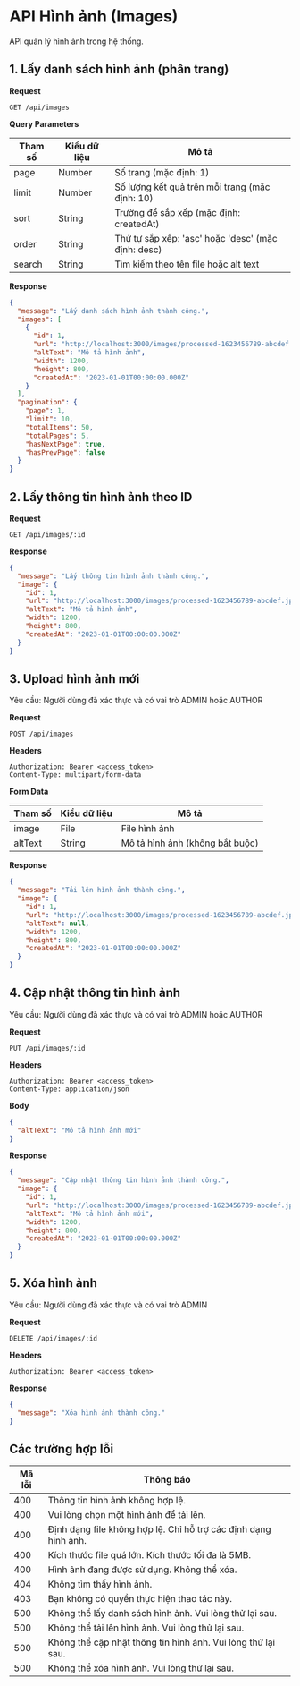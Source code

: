 # API Hình ảnh (Images)

API quản lý hình ảnh trong hệ thống.

## 1. Lấy danh sách hình ảnh (phân trang)

**Request**

```
GET /api/images
```

**Query Parameters**

| Tham số   | Kiểu dữ liệu | Mô tả                                                  |
| --------- | ------------ | ------------------------------------------------------ |
| page      | Number       | Số trang (mặc định: 1)                                 |
| limit     | Number       | Số lượng kết quả trên mỗi trang (mặc định: 10)         |
| sort      | String       | Trường để sắp xếp (mặc định: createdAt)                |
| order     | String       | Thứ tự sắp xếp: 'asc' hoặc 'desc' (mặc định: desc)     |
| search    | String       | Tìm kiếm theo tên file hoặc alt text                   |

**Response**

```json
{
  "message": "Lấy danh sách hình ảnh thành công.",
  "images": [
    {
      "id": 1,
      "url": "http://localhost:3000/images/processed-1623456789-abcdef.jpg",
      "altText": "Mô tả hình ảnh",
      "width": 1200,
      "height": 800,
      "createdAt": "2023-01-01T00:00:00.000Z"
    }
  ],
  "pagination": {
    "page": 1,
    "limit": 10,
    "totalItems": 50,
    "totalPages": 5,
    "hasNextPage": true,
    "hasPrevPage": false
  }
}
```

## 2. Lấy thông tin hình ảnh theo ID

**Request**

```
GET /api/images/:id
```

**Response**

```json
{
  "message": "Lấy thông tin hình ảnh thành công.",
  "image": {
    "id": 1,
    "url": "http://localhost:3000/images/processed-1623456789-abcdef.jpg",
    "altText": "Mô tả hình ảnh",
    "width": 1200,
    "height": 800,
    "createdAt": "2023-01-01T00:00:00.000Z"
  }
}
```

## 3. Upload hình ảnh mới

Yêu cầu: Người dùng đã xác thực và có vai trò ADMIN hoặc AUTHOR

**Request**

```
POST /api/images
```

**Headers**

```
Authorization: Bearer <access_token>
Content-Type: multipart/form-data
```

**Form Data**

| Tham số | Kiểu dữ liệu | Mô tả                          |
| ------- | ------------ | ------------------------------ |
| image   | File         | File hình ảnh                  |
| altText | String       | Mô tả hình ảnh (không bắt buộc)|

**Response**

```json
{
  "message": "Tải lên hình ảnh thành công.",
  "image": {
    "id": 1,
    "url": "http://localhost:3000/images/processed-1623456789-abcdef.jpg",
    "altText": null,
    "width": 1200,
    "height": 800,
    "createdAt": "2023-01-01T00:00:00.000Z"
  }
}
```

## 4. Cập nhật thông tin hình ảnh

Yêu cầu: Người dùng đã xác thực và có vai trò ADMIN hoặc AUTHOR

**Request**

```
PUT /api/images/:id
```

**Headers**

```
Authorization: Bearer <access_token>
Content-Type: application/json
```

**Body**

```json
{
  "altText": "Mô tả hình ảnh mới"
}
```

**Response**

```json
{
  "message": "Cập nhật thông tin hình ảnh thành công.",
  "image": {
    "id": 1,
    "url": "http://localhost:3000/images/processed-1623456789-abcdef.jpg",
    "altText": "Mô tả hình ảnh mới",
    "width": 1200,
    "height": 800,
    "createdAt": "2023-01-01T00:00:00.000Z"
  }
}
```

## 5. Xóa hình ảnh

Yêu cầu: Người dùng đã xác thực và có vai trò ADMIN

**Request**

```
DELETE /api/images/:id
```

**Headers**

```
Authorization: Bearer <access_token>
```

**Response**

```json
{
  "message": "Xóa hình ảnh thành công."
}
```

## Các trường hợp lỗi

| Mã lỗi | Thông báo                                                           |
| ------ | ------------------------------------------------------------------- |
| 400    | Thông tin hình ảnh không hợp lệ.                                    |
| 400    | Vui lòng chọn một hình ảnh để tải lên.                              |
| 400    | Định dạng file không hợp lệ. Chỉ hỗ trợ các định dạng hình ảnh.     |
| 400    | Kích thước file quá lớn. Kích thước tối đa là 5MB.                  |
| 400    | Hình ảnh đang được sử dụng. Không thể xóa.                          |
| 404    | Không tìm thấy hình ảnh.                                            |
| 403    | Bạn không có quyền thực hiện thao tác này.                          |
| 500    | Không thể lấy danh sách hình ảnh. Vui lòng thử lại sau.             |
| 500    | Không thể tải lên hình ảnh. Vui lòng thử lại sau.                   |
| 500    | Không thể cập nhật thông tin hình ảnh. Vui lòng thử lại sau.        |
| 500    | Không thể xóa hình ảnh. Vui lòng thử lại sau.                       | 